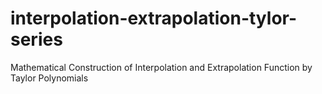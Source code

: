 # interpolation-extrapolation-tylor-series
Mathematical Construction of Interpolation and Extrapolation Function by Taylor Polynomials
